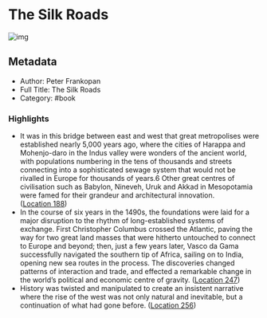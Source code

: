 # The Silk Roads

![img](https://images-na.ssl-images-amazon.com/images/I/61oL%2BaVHqeL._SL200_.jpg)

## Metadata

- Author: Peter Frankopan
- Full Title: The Silk Roads
- Category: #book

### Highlights

- It was in this bridge between east and west that great metropolises were established nearly 5,000 years ago, where the cities of Harappa and Mohenjo-daro in the Indus valley were wonders of the ancient world, with populations numbering in the tens of thousands and streets connecting into a sophisticated sewage system that would not be rivalled in Europe for thousands of years.6 Other great centres of civilisation such as Babylon, Nineveh, Uruk and Akkad in Mesopotamia were famed for their grandeur and architectural innovation. ([Location 188](https://readwise.io/to_kindle?action=open&asin=B00XST7IX2&location=188))
- In the course of six years in the 1490s, the foundations were laid for a major disruption to the rhythm of long-established systems of exchange. First Christopher Columbus crossed the Atlantic, paving the way for two great land masses that were hitherto untouched to connect to Europe and beyond; then, just a few years later, Vasco da Gama successfully navigated the southern tip of Africa, sailing on to India, opening new sea routes in the process. The discoveries changed patterns of interaction and trade, and effected a remarkable change in the world’s political and economic centre of gravity. ([Location 247](https://readwise.io/to_kindle?action=open&asin=B00XST7IX2&location=247))
- History was twisted and manipulated to create an insistent narrative where the rise of the west was not only natural and inevitable, but a continuation of what had gone before. ([Location 256](https://readwise.io/to_kindle?action=open&asin=B00XST7IX2&location=256))
